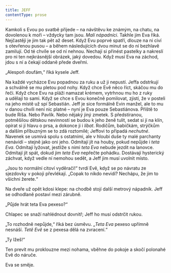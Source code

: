 ```yaml
---
title: JEFF
contentType: prose
---
```


<section>

Kamkoli s Evou po svatbě přijede – na návštěvu ke známým, na chatu, na dovolenou k moři – vždycky tam jsou. _Malí nápadníci_. Takhle jim Eva říká. Nejčastěji je jim tak pět až deset. Když Evu poprvé spatří, dlouze na ni civí s otevřenou pusou – a během následujících dvou minut se do ní bezhlavě zamilují. Od té chvíle se od ní nehnou. Nechají si přinést pastelky a nakreslí pro ni ten nejkrásnější obrázek, jaký dovedou. Když musí Eva na záchod, jdou s ní a čekají oddaně přede dveřmi.

„Alespoň doufám,“ říká kysele Jeff.

Na každé vycházce Evu popadnou za ruku a už ji nepustí. Jeffa odstrkují a schválně se mu pletou pod nohy. Když chce Evě něco říct, skáčou mu do řeči. Když chce Evu na pláži namazat krémem, vytrhnou mu ho z ruky a udělají to sami. Když se chce s Evou konečně pomilovat, zjistí, že v posteli na jeho místě už spí Sebastián. Jeff je sice formálně Evin manžel, ale to mu v danou chvíli není nic platné – nyní je Eva pouze Sebastiánova. Příště to bude Ríša. Nebo Pavlík. Nebo nějaký jiný zmetek. S předstíranou, potměšilou dětskou nevinností se budou k jeho ženě tulit, sedat si jí na klín, opírat si jí hlavu o prsa, a dokonce ji i _líbat_. Rodičům, babičkám, strýčkům a dalším příbuzným se to zdá roztomilé; Jeffovi to připadá _nechutné_. Navenek se usmívá spolu s ostatními, ale v hloubi duše ty malé parchanty nenávidí – stejně jako oni jeho. Odmítají jít na houby, pokud nepůjde i _teta Eva_. Odmítají lyžovat, jestliže s nimi _teta Eva_ nebude jezdit na lanovce. Odmítají jít spát, dokud jim _teta Eva_ nepřečte pohádku. Dostávají hysterický záchvat, když vedle ní nemohou sedět, a Jeff jim musí uvolnit místo.

„Jsou to normální citoví vyděrači!“ tvrdí Evě, když se po návratu ze sjezdovky v pokoji převlékají. „Copak to nikdo nevidí? Nechápu, že jim to všichni žerete.“

Na dveře už opět kdosi klepe: na chodbě stojí další metrový nápadník. Jeff se odhodlaně postaví mezi zárubně.

„Půjde hrát teta Eva pexeso?“

Chlapec se snaží nahlédnout dovnitř; Jeff ho musí odstrčit rukou.

„To rozhodně nepůjde,“ říká bez úsměvu. „_Teta Eva_ pexeso upřímně nesnáší. _Tetě Evě_ se z pexesa dělá na zvracení.“

„Ty lžeš!“

Ten prevít mu proklouzne mezi nohama, vběhne do pokoje a skočí polonahé Evě do náruče.

Eva se směje.

</section>
